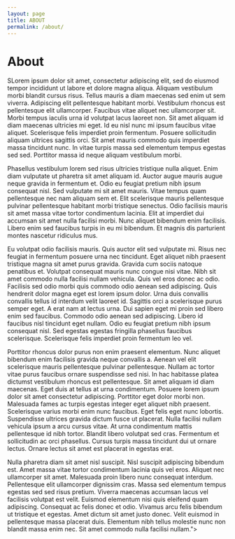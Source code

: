 ```yaml
---
layout: page
title: ABOUT
permalink: /about/
---
```


# About

SLorem ipsum dolor sit amet, consectetur adipiscing elit, sed do eiusmod tempor incididunt ut labore et dolore magna aliqua. Aliquam vestibulum morbi blandit cursus risus. Tellus mauris a diam maecenas sed enim ut sem viverra. Adipiscing elit pellentesque habitant morbi. Vestibulum rhoncus est pellentesque elit ullamcorper. Faucibus vitae aliquet nec ullamcorper sit. Morbi tempus iaculis urna id volutpat lacus laoreet non. Sit amet aliquam id diam maecenas ultricies mi eget. Id eu nisl nunc mi ipsum faucibus vitae aliquet. Scelerisque felis imperdiet proin fermentum. Posuere sollicitudin aliquam ultrices sagittis orci. Sit amet mauris commodo quis imperdiet massa tincidunt nunc. In vitae turpis massa sed elementum tempus egestas sed sed. Porttitor massa id neque aliquam vestibulum morbi.

Phasellus vestibulum lorem sed risus ultricies tristique nulla aliquet. Enim diam vulputate ut pharetra sit amet aliquam id. Auctor augue mauris augue neque gravida in fermentum et. Odio eu feugiat pretium nibh ipsum consequat nisl. Sed vulputate mi sit amet mauris. Vitae tempus quam pellentesque nec nam aliquam sem et. Elit scelerisque mauris pellentesque pulvinar pellentesque habitant morbi tristique senectus. Odio facilisis mauris sit amet massa vitae tortor condimentum lacinia. Elit at imperdiet dui accumsan sit amet nulla facilisi morbi. Nunc aliquet bibendum enim facilisis. Libero enim sed faucibus turpis in eu mi bibendum. Et magnis dis parturient montes nascetur ridiculus mus.

Eu volutpat odio facilisis mauris. Quis auctor elit sed vulputate mi. Risus nec feugiat in fermentum posuere urna nec tincidunt. Eget aliquet nibh praesent tristique magna sit amet purus gravida. Gravida cum sociis natoque penatibus et. Volutpat consequat mauris nunc congue nisi vitae. Nibh sit amet commodo nulla facilisi nullam vehicula. Quis vel eros donec ac odio. Facilisis sed odio morbi quis commodo odio aenean sed adipiscing. Quis hendrerit dolor magna eget est lorem ipsum dolor. Urna duis convallis convallis tellus id interdum velit laoreet id. Sagittis orci a scelerisque purus semper eget. A erat nam at lectus urna. Dui sapien eget mi proin sed libero enim sed faucibus. Commodo odio aenean sed adipiscing. Libero id faucibus nisl tincidunt eget nullam. Odio eu feugiat pretium nibh ipsum consequat nisl. Sed egestas egestas fringilla phasellus faucibus scelerisque. Scelerisque felis imperdiet proin fermentum leo vel.

Porttitor rhoncus dolor purus non enim praesent elementum. Nunc aliquet bibendum enim facilisis gravida neque convallis a. Aenean vel elit scelerisque mauris pellentesque pulvinar pellentesque. Nullam ac tortor vitae purus faucibus ornare suspendisse sed nisi. In hac habitasse platea dictumst vestibulum rhoncus est pellentesque. Sit amet aliquam id diam maecenas. Eget duis at tellus at urna condimentum. Posuere lorem ipsum dolor sit amet consectetur adipiscing. Porttitor eget dolor morbi non. Malesuada fames ac turpis egestas integer eget aliquet nibh praesent. Scelerisque varius morbi enim nunc faucibus. Eget felis eget nunc lobortis. Suspendisse ultrices gravida dictum fusce ut placerat. Nulla facilisi nullam vehicula ipsum a arcu cursus vitae. At urna condimentum mattis pellentesque id nibh tortor. Blandit libero volutpat sed cras. Fermentum et sollicitudin ac orci phasellus. Cursus turpis massa tincidunt dui ut ornare lectus. Ornare lectus sit amet est placerat in egestas erat.

Nulla pharetra diam sit amet nisl suscipit. Nisl suscipit adipiscing bibendum est. Amet massa vitae tortor condimentum lacinia quis vel eros. Aliquet nec ullamcorper sit amet. Malesuada proin libero nunc consequat interdum. Pellentesque elit ullamcorper dignissim cras. Massa sed elementum tempus egestas sed sed risus pretium. Viverra maecenas accumsan lacus vel facilisis volutpat est velit. Euismod elementum nisi quis eleifend quam adipiscing. Consequat ac felis donec et odio. Vivamus arcu felis bibendum ut tristique et egestas. Amet dictum sit amet justo donec. Velit euismod in pellentesque massa placerat duis. Elementum nibh tellus molestie nunc non blandit massa enim nec. Sit amet commodo nulla facilisi nullam.">

